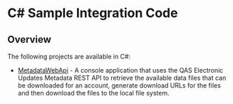 # C# Sample Integration Code

## Overview

The following projects are available in C#:

 * [MetadataWebApi](https://github.com/experiandataquality/electronicupdates/tree/master/src/CSharp/MetadataWebApi) - A console application that uses the QAS Electronic Updates Metadata REST API to retrieve the available data files that can be downloaded for an account, generate download URLs for the files and then download the files to the local file system.